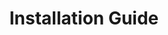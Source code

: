 ---
title: Installation Guide
description: About how install Turing AI.
docurl: /docs/turing/0.3.7/installation-guide/
product: turing
---